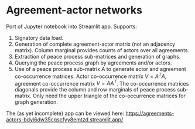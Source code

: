 # Agreement-actor networks

Port of Jupyter notebook into Streamlit app. Supports:

1. Signatory data load.
2. Generation of complete agreement-actor matrix (not an adjacency matrix). Column marginal provides counts of actors over all agreements.
3. Extraction of peace process sub-matrices and generation of graphs.
4. Querying the peace process graph by agreements and/or actors.
5. Use of a peace process sub-matrix $A$ to generate actor and agreement co-occurrence matrices.
   Actor co-occurrence matrix $V=A^TA$, agreement co-occurrence matrix $V=AA^T$.
   The co-occurrence matrices diagonals provide the column and row marginals of peace process sub-matrix.
   Only need the upper triangle of the co-occurrence matrices for graph generation.

The (as yet incomplete) app can be viewed here: https://agreements-actors-bdyi6dw35cqscfyy8emtzd.streamlit.app/
